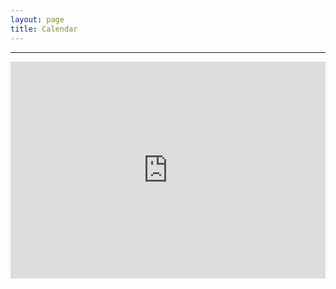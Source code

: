 ```yaml
---
layout: page
title: Calendar
---
```


---
<div
style="position: relative;
    padding-bottom: 69%;
    height: 0;
    overflow: hidden;">
<iframe 
style="position: absolute;
    top:0;
    left: 0;
    width: 100%;
    height: 100%;"
   src="https://www.google.com/calendar/embed?showTitle=0&amp;mode=WEEK&amp;height=1150&amp;wkst=1&amp;bgcolor=%23FFFFFF&amp;src=julianpaolousero%40gmail.com&amp;color=%23AB8B00&amp;src=cjtkm859c3g14tp95dqebeor7g%40group.calendar.google.com&amp;color=%23333333&amp;src=lhr4tm32fg5t2q4agkqb1vhsa0%40group.calendar.google.com&amp;color=%23333333&amp;src=sjems018vdjubvpovfphbsnlfg%40group.calendar.google.com&amp;color=%23125A12&amp;src=tilln022ipi8vl9dbisqa0bjis%40group.calendar.google.com&amp;color=%23182C57&amp;src=qr245bqe98c3ssj2i2lui78ldk%40group.calendar.google.com&amp;color=%235229A3&amp;src=7h1fec2vskffr6a2nlpp1rd3e8%40group.calendar.google.com&amp;color=%23B1440E&amp;src=dpaclemson%40gmail.com&amp;color=%232952A3&amp;src=en.usa%23holiday%40group.v.calendar.google.com&amp;color=%232952A3&amp;src=jusero%40g.clemson.edu&amp;color=%236B3304&amp;ctz=America%2FNew_York" style=" border-width:0 " width="800" height="1150" frameborder="0" scrolling="no"></iframe>
    
</div>
